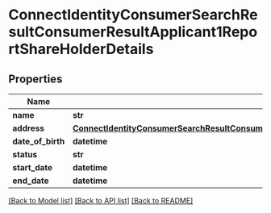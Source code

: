 # ConnectIdentityConsumerSearchResultConsumerResultApplicant1ReportShareHolderDetails

## Properties
Name | Type | Description | Notes
------------ | ------------- | ------------- | -------------
**name** | **str** |  | [optional] 
**address** | [**ConnectIdentityConsumerSearchResultConsumerResultApplicant1ReportShareHolderDetailsAddress**](ConnectIdentityConsumerSearchResultConsumerResultApplicant1ReportShareHolderDetailsAddress.md) |  | [optional] 
**date_of_birth** | **datetime** |  | [optional] 
**status** | **str** |  | [optional] 
**start_date** | **datetime** |  | [optional] 
**end_date** | **datetime** |  | [optional] 

[[Back to Model list]](../README.md#documentation-for-models) [[Back to API list]](../README.md#documentation-for-api-endpoints) [[Back to README]](../README.md)

